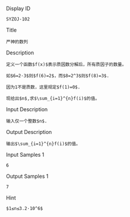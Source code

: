 Display ID

```
SYZOJ-102
```

Title

```
严神的数列
```

Description

```
定义一个函数$f(x)$表示质因数分解后，所有质因子的数量。

如$6=2·3$则$f(6)=2$，而$8=2^3$则$f(8)=3$.

因为1不是质数，这里规定$f(1)=0$.

现给出$n$,求$\sum_{i=1}^{n}f(i)$的值。
```

Input Description

```
输入仅一个整数$n$.
```

Output Description

```
输出$\sum_{i=1}^{n}f(i)$的值。
```

Input Samples 1

```
6
```

Output Samples 1

```
7
```

Hint

```
$1≤n≤3.2·10^6$
```
